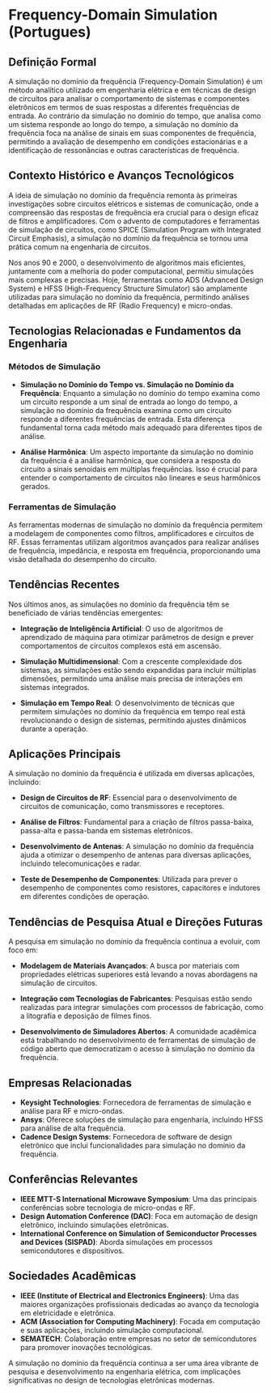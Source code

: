 # Frequency-Domain Simulation (Portugues)

## Definição Formal

A simulação no domínio da frequência (Frequency-Domain Simulation) é um método analítico utilizado em engenharia elétrica e em técnicas de design de circuitos para analisar o comportamento de sistemas e componentes eletrônicos em termos de suas respostas a diferentes frequências de entrada. Ao contrário da simulação no domínio do tempo, que analisa como um sistema responde ao longo do tempo, a simulação no domínio da frequência foca na análise de sinais em suas componentes de frequência, permitindo a avaliação de desempenho em condições estacionárias e a identificação de ressonâncias e outras características de frequência.

## Contexto Histórico e Avanços Tecnológicos

A ideia de simulação no domínio da frequência remonta às primeiras investigações sobre circuitos elétricos e sistemas de comunicação, onde a compreensão das respostas de frequência era crucial para o design eficaz de filtros e amplificadores. Com o advento de computadores e ferramentas de simulação de circuitos, como SPICE (Simulation Program with Integrated Circuit Emphasis), a simulação no domínio da frequência se tornou uma prática comum na engenharia de circuitos.

Nos anos 90 e 2000, o desenvolvimento de algoritmos mais eficientes, juntamente com a melhoria do poder computacional, permitiu simulações mais complexas e precisas. Hoje, ferramentas como ADS (Advanced Design System) e HFSS (High-Frequency Structure Simulator) são amplamente utilizadas para simulação no domínio da frequência, permitindo análises detalhadas em aplicações de RF (Radio Frequency) e micro-ondas.

## Tecnologias Relacionadas e Fundamentos da Engenharia

### Métodos de Simulação

- **Simulação no Domínio do Tempo vs. Simulação no Domínio da Frequência**: Enquanto a simulação no domínio do tempo examina como um circuito responde a um sinal de entrada ao longo do tempo, a simulação no domínio da frequência examina como um circuito responde a diferentes frequências de entrada. Esta diferença fundamental torna cada método mais adequado para diferentes tipos de análise.

- **Análise Harmônica**: Um aspecto importante da simulação no domínio da frequência é a análise harmônica, que considera a resposta do circuito a sinais senoidais em múltiplas frequências. Isso é crucial para entender o comportamento de circuitos não lineares e seus harmônicos gerados.

### Ferramentas de Simulação

As ferramentas modernas de simulação no domínio da frequência permitem a modelagem de componentes como filtros, amplificadores e circuitos de RF. Essas ferramentas utilizam algoritmos avançados para realizar análises de frequência, impedância, e resposta em frequência, proporcionando uma visão detalhada do desempenho do circuito.

## Tendências Recentes

Nos últimos anos, as simulações no domínio da frequência têm se beneficiado de várias tendências emergentes:

- **Integração de Inteligência Artificial**: O uso de algoritmos de aprendizado de máquina para otimizar parâmetros de design e prever comportamentos de circuitos complexos está em ascensão.

- **Simulação Multidimensional**: Com a crescente complexidade dos sistemas, as simulações estão sendo expandidas para incluir múltiplas dimensões, permitindo uma análise mais precisa de interações em sistemas integrados.

- **Simulação em Tempo Real**: O desenvolvimento de técnicas que permitem simulações no domínio da frequência em tempo real está revolucionando o design de sistemas, permitindo ajustes dinâmicos durante a operação.

## Aplicações Principais

A simulação no domínio da frequência é utilizada em diversas aplicações, incluindo:

- **Design de Circuitos de RF**: Essencial para o desenvolvimento de circuitos de comunicação, como transmissores e receptores.

- **Análise de Filtros**: Fundamental para a criação de filtros passa-baixa, passa-alta e passa-banda em sistemas eletrônicos.

- **Desenvolvimento de Antenas**: A simulação no domínio da frequência ajuda a otimizar o desempenho de antenas para diversas aplicações, incluindo telecomunicações e radar.

- **Teste de Desempenho de Componentes**: Utilizada para prever o desempenho de componentes como resistores, capacitores e indutores em diferentes condições de operação.

## Tendências de Pesquisa Atual e Direções Futuras

A pesquisa em simulação no domínio da frequência continua a evoluir, com foco em:

- **Modelagem de Materiais Avançados**: A busca por materiais com propriedades elétricas superiores está levando a novas abordagens na simulação de circuitos.

- **Integração com Tecnologias de Fabricantes**: Pesquisas estão sendo realizadas para integrar simulações com processos de fabricação, como a litografia e deposição de filmes finos.

- **Desenvolvimento de Simuladores Abertos**: A comunidade acadêmica está trabalhando no desenvolvimento de ferramentas de simulação de código aberto que democratizam o acesso à simulação no domínio da frequência.

## Empresas Relacionadas

- **Keysight Technologies**: Fornecedora de ferramentas de simulação e análise para RF e micro-ondas.
- **Ansys**: Oferece soluções de simulação para engenharia, incluindo HFSS para análise de alta frequência.
- **Cadence Design Systems**: Fornecedora de software de design eletrônico que inclui funcionalidades para simulação no domínio da frequência.

## Conferências Relevantes

- **IEEE MTT-S International Microwave Symposium**: Uma das principais conferências sobre tecnologia de micro-ondas e RF.
- **Design Automation Conference (DAC)**: Foca em automação de design eletrônico, incluindo simulações eletrônicas.
- **International Conference on Simulation of Semiconductor Processes and Devices (SISPAD)**: Aborda simulações em processos semicondutores e dispositivos.

## Sociedades Acadêmicas

- **IEEE (Institute of Electrical and Electronics Engineers)**: Uma das maiores organizações profissionais dedicadas ao avanço da tecnologia em eletricidade e eletrônica.
- **ACM (Association for Computing Machinery)**: Focada em computação e suas aplicações, incluindo simulação computacional.
- **SEMATECH**: Colaboração entre empresas no setor de semicondutores para promover inovações tecnológicas.

A simulação no domínio da frequência continua a ser uma área vibrante de pesquisa e desenvolvimento na engenharia elétrica, com implicações significativas no design de tecnologias eletrônicas modernas.